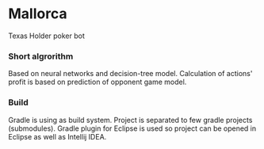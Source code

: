 # Mallorca
Texas Holder poker bot

### Short algrorithm
Based on neural networks and decision-tree model.
Calculation of actions' profit is based on prediction of opponent game model.

### Build
Gradle is using as build system. Project is separated to few gradle projects (submodules).
Gradle plugin for Eclipse is used so project can be opened in Eclipse as well as Intellij IDEA.
